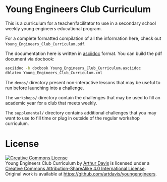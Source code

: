 # Young Engineers Club Curriculum

This is a curriculum for a teacher/facilitator to use in a secondary school
weekly young engineers educational program.

For a complete formatted compilation of all the information here, check
out `Young_Engineers_Club_Curriculum.pdf`.

The documentation here is written in [asciidoc](http://asciidoc.org/) format.
You can build the pdf document via docbook:
```bash
asciidoc -b docbook Young_Engineers_Club_Curriculum.asciidoc
dblatex Young_Engineers_Club_Curriculum.xml
```

The `demos/` directory present non-interactive lessons that may be
useful to run before launching into a challenge.

The `workshops/` directory contain the challenges that may be used to
fill an academic year for a club that meets weekly.

The `supplemental/` directory contains additional challenges that you may
want to use to fill time or plug in outside of the regular workshop
curriculum.


# License
<a rel="license" href="http://creativecommons.org/licenses/by-sa/4.0/">
<img alt="Creative Commons License"
     style="border-width:0"
     src="https://i.creativecommons.org/l/by-sa/4.0/88x31.png" /></a><br />
<span xmlns:dct="http://purl.org/dc/terms/" property="dct:title">
Young Engineers Club Curriculum</span> by
<a xmlns:cc="http://creativecommons.org/ns#"
   href="mailto:art.davis@gmail.com"
   property="cc:attributionName"
   rel="cc:attributionURL">Arthur Davis</a> is licensed under a
<a rel="license" href="http://creativecommons.org/licenses/by-sa/4.0/">
Creative Commons Attribution-ShareAlike 4.0 International License</a>.<br />
Original work is available at
<a xmlns:dct="http://purl.org/dc/terms/"
   href="https://github.com/artdavis/youngengineers"
   rel="dct:source">https://github.com/artdavis/youngengineers</a>.
